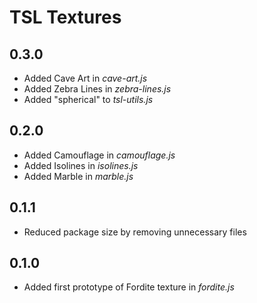 # TSL Textures

## 0.3.0
* Added Cave Art in *cave-art.js*
* Added Zebra Lines in *zebra-lines.js*
* Added "spherical" to *tsl-utils.js*

## 0.2.0
* Added Camouflage in *camouflage.js*
* Added Isolines in *isolines.js*
* Added Marble in *marble.js*

## 0.1.1
* Reduced package size by removing unnecessary files

## 0.1.0
* Added first prototype of Fordite texture in *fordite.js*
